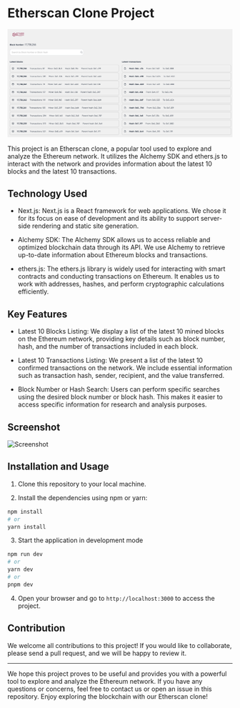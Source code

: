 # Etherscan Clone Project

![Demo](demo.png)

This project is an Etherscan clone, a popular tool used to explore and analyze the Ethereum network. It utilizes the Alchemy SDK and ethers.js to interact with the network and provides information about the latest 10 blocks and the latest 10 transactions.

## Technology Used

- Next.js: Next.js is a React framework for web applications. We chose it for its focus on ease of development and its ability to support server-side rendering and static site generation.

- Alchemy SDK: The Alchemy SDK allows us to access reliable and optimized blockchain data through its API. We use Alchemy to retrieve up-to-date information about Ethereum blocks and transactions.

- ethers.js: The ethers.js library is widely used for interacting with smart contracts and conducting transactions on Ethereum. It enables us to work with addresses, hashes, and perform cryptographic calculations efficiently.

## Key Features

- Latest 10 Blocks Listing: We display a list of the latest 10 mined blocks on the Ethereum network, providing key details such as block number, hash, and the number of transactions included in each block.

- Latest 10 Transactions Listing: We present a list of the latest 10 confirmed transactions on the network. We include essential information such as transaction hash, sender, recipient, and the value transferred.

- Block Number or Hash Search: Users can perform specific searches using the desired block number or block hash. This makes it easier to access specific information for research and analysis purposes.

## Screenshot

![Screenshot](screenshot.png)

## Installation and Usage

1. Clone this repository to your local machine.

2. Install the dependencies using npm or yarn:

```bash
npm install
# or
yarn install
```

3. Start the application in development mode

```bash
npm run dev
# or
yarn dev
# or
pnpm dev
```

4. Open your browser and go to `http://localhost:3000` to access the project.

## Contribution

We welcome all contributions to this project! If you would like to collaborate, please send a pull request, and we will be happy to review it.

---

We hope this project proves to be useful and provides you with a powerful tool to explore and analyze the Ethereum network. If you have any questions or concerns, feel free to contact us or open an issue in this repository. Enjoy exploring the blockchain with our Etherscan clone!
